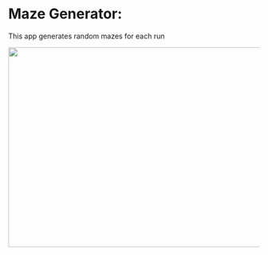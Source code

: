 <h1>Maze Generator: </h1>
<p>This app generates random mazes for each run</p>
<img src=".\2022-02-01 01-04-54_Trim.gif" width="700" height="400" />
